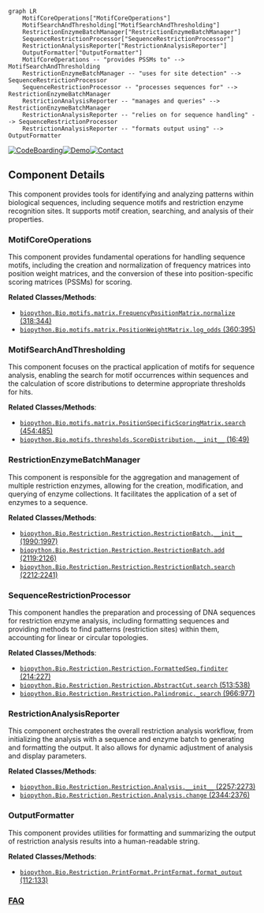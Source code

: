 ```mermaid
graph LR
    MotifCoreOperations["MotifCoreOperations"]
    MotifSearchAndThresholding["MotifSearchAndThresholding"]
    RestrictionEnzymeBatchManager["RestrictionEnzymeBatchManager"]
    SequenceRestrictionProcessor["SequenceRestrictionProcessor"]
    RestrictionAnalysisReporter["RestrictionAnalysisReporter"]
    OutputFormatter["OutputFormatter"]
    MotifCoreOperations -- "provides PSSMs to" --> MotifSearchAndThresholding
    RestrictionEnzymeBatchManager -- "uses for site detection" --> SequenceRestrictionProcessor
    SequenceRestrictionProcessor -- "processes sequences for" --> RestrictionEnzymeBatchManager
    RestrictionAnalysisReporter -- "manages and queries" --> RestrictionEnzymeBatchManager
    RestrictionAnalysisReporter -- "relies on for sequence handling" --> SequenceRestrictionProcessor
    RestrictionAnalysisReporter -- "formats output using" --> OutputFormatter
```
[![CodeBoarding](https://img.shields.io/badge/Generated%20by-CodeBoarding-9cf?style=flat-square)](https://github.com/CodeBoarding/GeneratedOnBoardings)[![Demo](https://img.shields.io/badge/Try%20our-Demo-blue?style=flat-square)](https://www.codeboarding.org/demo)[![Contact](https://img.shields.io/badge/Contact%20us%20-%20contact@codeboarding.org-lightgrey?style=flat-square)](mailto:contact@codeboarding.org)

## Component Details

This component provides tools for identifying and analyzing patterns within biological sequences, including sequence motifs and restriction enzyme recognition sites. It supports motif creation, searching, and analysis of their properties.

### MotifCoreOperations
This component provides fundamental operations for handling sequence motifs, including the creation and normalization of frequency matrices into position weight matrices, and the conversion of these into position-specific scoring matrices (PSSMs) for scoring.


**Related Classes/Methods**:

- <a href="https://github.com/biopython/biopython/blob/master/Bio/motifs/matrix.py#L318-L344" target="_blank" rel="noopener noreferrer">`biopython.Bio.motifs.matrix.FrequencyPositionMatrix.normalize` (318:344)</a>
- <a href="https://github.com/biopython/biopython/blob/master/Bio/motifs/matrix.py#L360-L395" target="_blank" rel="noopener noreferrer">`biopython.Bio.motifs.matrix.PositionWeightMatrix.log_odds` (360:395)</a>


### MotifSearchAndThresholding
This component focuses on the practical application of motifs for sequence analysis, enabling the search for motif occurrences within sequences and the calculation of score distributions to determine appropriate thresholds for hits.


**Related Classes/Methods**:

- <a href="https://github.com/biopython/biopython/blob/master/Bio/motifs/matrix.py#L454-L485" target="_blank" rel="noopener noreferrer">`biopython.Bio.motifs.matrix.PositionSpecificScoringMatrix.search` (454:485)</a>
- <a href="https://github.com/biopython/biopython/blob/master/Bio/motifs/thresholds.py#L16-L49" target="_blank" rel="noopener noreferrer">`biopython.Bio.motifs.thresholds.ScoreDistribution.__init__` (16:49)</a>


### RestrictionEnzymeBatchManager
This component is responsible for the aggregation and management of multiple restriction enzymes, allowing for the creation, modification, and querying of enzyme collections. It facilitates the application of a set of enzymes to a sequence.


**Related Classes/Methods**:

- <a href="https://github.com/biopython/biopython/blob/master/Bio/Restriction/Restriction.py#L1990-L1997" target="_blank" rel="noopener noreferrer">`biopython.Bio.Restriction.Restriction.RestrictionBatch.__init__` (1990:1997)</a>
- <a href="https://github.com/biopython/biopython/blob/master/Bio/Restriction/Restriction.py#L2119-L2126" target="_blank" rel="noopener noreferrer">`biopython.Bio.Restriction.Restriction.RestrictionBatch.add` (2119:2126)</a>
- <a href="https://github.com/biopython/biopython/blob/master/Bio/Restriction/Restriction.py#L2212-L2241" target="_blank" rel="noopener noreferrer">`biopython.Bio.Restriction.Restriction.RestrictionBatch.search` (2212:2241)</a>


### SequenceRestrictionProcessor
This component handles the preparation and processing of DNA sequences for restriction enzyme analysis, including formatting sequences and providing methods to find patterns (restriction sites) within them, accounting for linear or circular topologies.


**Related Classes/Methods**:

- <a href="https://github.com/biopython/biopython/blob/master/Bio/Restriction/Restriction.py#L214-L227" target="_blank" rel="noopener noreferrer">`biopython.Bio.Restriction.Restriction.FormattedSeq.finditer` (214:227)</a>
- <a href="https://github.com/biopython/biopython/blob/master/Bio/Restriction/Restriction.py#L513-L538" target="_blank" rel="noopener noreferrer">`biopython.Bio.Restriction.Restriction.AbstractCut.search` (513:538)</a>
- <a href="https://github.com/biopython/biopython/blob/master/Bio/Restriction/Restriction.py#L966-L977" target="_blank" rel="noopener noreferrer">`biopython.Bio.Restriction.Restriction.Palindromic._search` (966:977)</a>


### RestrictionAnalysisReporter
This component orchestrates the overall restriction analysis workflow, from initializing the analysis with a sequence and enzyme batch to generating and formatting the output. It also allows for dynamic adjustment of analysis and display parameters.


**Related Classes/Methods**:

- <a href="https://github.com/biopython/biopython/blob/master/Bio/Restriction/Restriction.py#L2257-L2273" target="_blank" rel="noopener noreferrer">`biopython.Bio.Restriction.Restriction.Analysis.__init__` (2257:2273)</a>
- <a href="https://github.com/biopython/biopython/blob/master/Bio/Restriction/Restriction.py#L2344-L2376" target="_blank" rel="noopener noreferrer">`biopython.Bio.Restriction.Restriction.Analysis.change` (2344:2376)</a>


### OutputFormatter
This component provides utilities for formatting and summarizing the output of restriction analysis results into a human-readable string.


**Related Classes/Methods**:

- <a href="https://github.com/biopython/biopython/blob/master/Bio/Restriction/PrintFormat.py#L112-L133" target="_blank" rel="noopener noreferrer">`biopython.Bio.Restriction.PrintFormat.PrintFormat.format_output` (112:133)</a>




### [FAQ](https://github.com/CodeBoarding/GeneratedOnBoardings/tree/main?tab=readme-ov-file#faq)